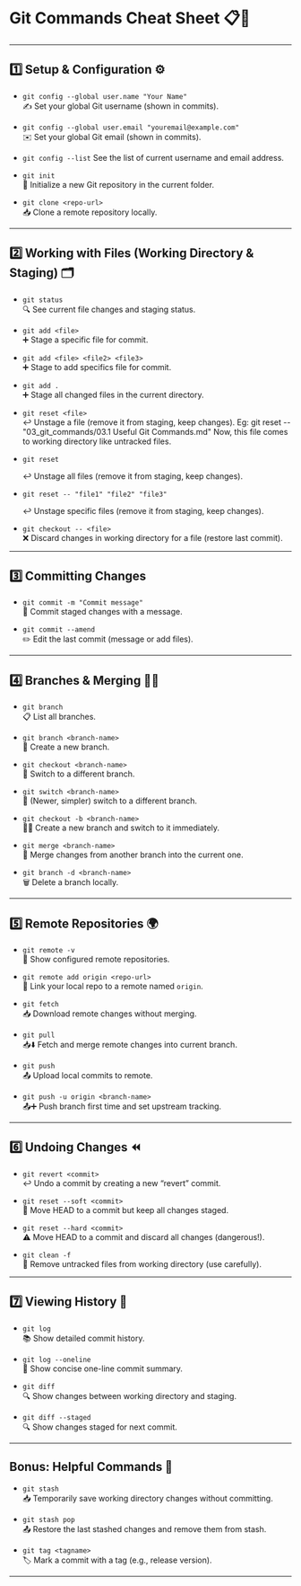 # Git Commands Cheat Sheet 📋🐙

---

## 1️⃣ Setup & Configuration ⚙️

- `git config --global user.name "Your Name"`  
  ✍️ Set your global Git username (shown in commits).

- `git config --global user.email "youremail@example.com"`  
  ✉️ Set your global Git email (shown in commits).

- `git config --list`
   See the list of current username and email address.

- `git init`  
  🚀 Initialize a new Git repository in the current folder.

- `git clone <repo-url>`  
  📥 Clone a remote repository locally.

---

## 2️⃣ Working with Files (Working Directory & Staging) 🗂️

- `git status`  
  🔍 See current file changes and staging status.

- `git add <file>`  
  ➕ Stage a specific file for commit.

- `git add <file> <file2> <file3>`  
  ➕ Stage to add specifics file for commit.

- `git add .`  
  ➕ Stage all changed files in the current directory.

- `git reset <file>`  
  ↩️ Unstage a file (remove it from staging, keep changes).
  Eg: git reset -- "03_git_commands/03.1 Useful Git Commands.md"
    Now, this file comes to working directory like untracked files.

- `git reset`

  ↩️ Unstage all files (remove it from staging, keep changes).

- `git reset -- "file1" "file2" "file3"`

  ↩️ Unstage specific files (remove it from staging, keep changes).

- `git checkout -- <file>`  
  ❌ Discard changes in working directory for a file (restore last commit).

---

## 3️⃣ Committing Changes

- `git commit -m "Commit message"`  
  📝 Commit staged changes with a message.

- `git commit --amend`  
  ✏️ Edit the last commit (message or add files).

---

## 4️⃣ Branches & Merging 🌿🔀

- `git branch`  
  📋 List all branches.

- `git branch <branch-name>`  
  🌱 Create a new branch.

- `git checkout <branch-name>`  
  🔄 Switch to a different branch.

- `git switch <branch-name>`  
  🔄 (Newer, simpler) switch to a different branch.

- `git checkout -b <branch-name>`  
  🌱➕ Create a new branch and switch to it immediately.

- `git merge <branch-name>`  
  🔀 Merge changes from another branch into the current one.

- `git branch -d <branch-name>`  
  🗑️ Delete a branch locally.

---

## 5️⃣ Remote Repositories 🌍

- `git remote -v`  
  👀 Show configured remote repositories.

- `git remote add origin <repo-url>`  
  🔗 Link your local repo to a remote named `origin`.

- `git fetch`  
  📥 Download remote changes without merging.

- `git pull`  
  📥⬇️ Fetch and merge remote changes into current branch.

- `git push`  
  📤 Upload local commits to remote.

- `git push -u origin <branch-name>`  
  📤➕ Push branch first time and set upstream tracking.

---

## 6️⃣ Undoing Changes ⏪

- `git revert <commit>`  
  ↩️ Undo a commit by creating a new “revert” commit.

- `git reset --soft <commit>`  
  🎯 Move HEAD to a commit but keep all changes staged.

- `git reset --hard <commit>`  
  ⚠️ Move HEAD to a commit and discard all changes (dangerous!).

- `git clean -f`  
  🧹 Remove untracked files from working directory (use carefully).

---

## 7️⃣ Viewing History 📜

- `git log`  
  📚 Show detailed commit history.

- `git log --oneline`  
  📰 Show concise one-line commit summary.

- `git diff`  
  🔍 Show changes between working directory and staging.

- `git diff --staged`  
  🔍 Show changes staged for next commit.

---

## Bonus: Helpful Commands 🎁

- `git stash`  
  📥 Temporarily save working directory changes without committing.

- `git stash pop`  
  📤 Restore the last stashed changes and remove them from stash.

- `git tag <tagname>`  
  🏷️ Mark a commit with a tag (e.g., release version).

---

